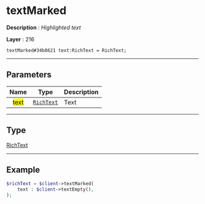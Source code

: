 # textMarked

**Description** : *Highlighted text*

**Layer** : 216

```tl
textMarked#34b8621 text:RichText = RichText;
```

---

## Parameters

| Name | Type | Description |
| :---: | :---: | :--- |
| <mark>text</mark> | [`RichText`](type/RichText) | Text |

---

## Type

[RichText](type/RichText)

---

## Example

```php
$richText = $client->textMarked(
	text : $client->textEmpty(),
);
```
